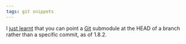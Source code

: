 ```yaml
---
tags: git snippets
---
```


I [just learnt](https://github.com/git/git/blob/master/Documentation/RelNotes/1.8.2.txt) that you can point a [Git](/wiki/Git) submodule at the HEAD of a branch rather than a specific commit, as of 1.8.2.
